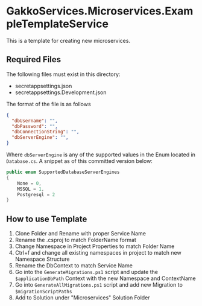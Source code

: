 # GakkoServices.Microservices.ExampleTemplateService

This is a template for creating new microservices.

## Required Files

The following files must exist in this directory:

* secretappsettings.json
* secretappsettings.Development.json

The format of the file is as follows

```json
{
  "dbUsername": "",
  "dbPassword": "",
  "dbConnectionString": "",
  "dbServerEngine": "",
}
```

Where `dbServerEngine` is any of the supported values in the Enum located in
`Database.cs`. A snippet as of this committed version below:

```c#
public enum SupportedDatabaseServerEngines
{
    None = 0,
    MSSQL = 1,
    Postgresql = 2
}
```

## How to use Template

1. Clone Folder and Rename with proper Service Name
1. Rename the .csproj to match FolderName format
1. Change Namespace in Project Properties to match Folder Name
1. Ctrl+f and change all existing namespaces in project to match new Namespace Structure
1. Rename the DbContext to match Service Name 
1. Go into the `GenerateMigrations.ps1` script and update the `$applicationDbPath` Context with the new Namespace and ContextName
1. Go into `GenerateAllMigrations.ps1` script and add new Migration to `$migrationScriptPaths` 
1. Add to Solution under "Microservices" Solution Folder